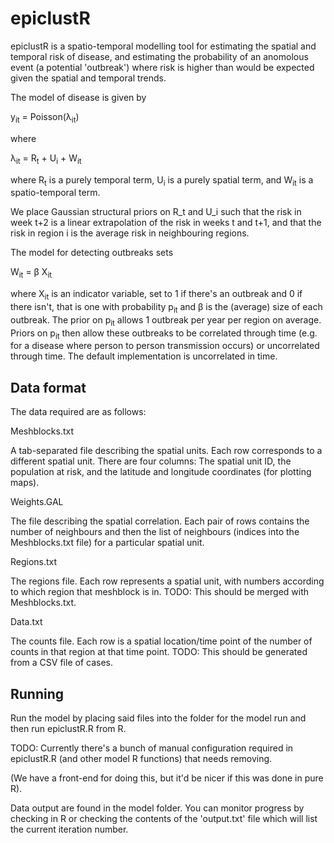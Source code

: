 epiclustR
=========

epiclustR is a spatio-temporal modelling tool for estimating the spatial and temporal risk of disease, and estimating the probability of an anomolous event (a potential 'outbreak') where risk is higher than would be expected given the spatial and temporal trends.

The model of disease is given by

y<sub>it</sub> = Poisson(&lambda;<sub>it</sub>)

where

&lambda;<sub>it</sub> = R<sub>t</sub> + U<sub>i</sub> + W<sub>it</sub>

where R<sub>t</sub> is a purely temporal term, U<sub>i</sub> is a purely spatial term, and W<sub>it</sub> is a spatio-temporal term.

We place Gaussian structural priors on R_t and U_i such that the risk in week t+2 is a linear extrapolation of the risk in weeks t and t+1, and that the risk in region i is the average risk in neighbouring regions.

The model for detecting outbreaks sets

W<sub>it</sub> = &beta; X<sub>it</sub>

where X<sub>it</sub> is an indicator variable, set to 1 if there's an outbreak and 0 if there isn't, that is one with probability p<sub>it</sub> and &beta; is the (average) size of each outbreak.  The prior on p<sub>it</sub> allows 1 outbreak per year per region on average.  Priors on p<sub>it</sub> then allow these outbreaks to be correlated through time (e.g. for a disease where person to person transmission occurs) or uncorrelated through time.  The default implementation is uncorrelated in time.

Data format
-----------

The data required are as follows:

Meshblocks.txt

A tab-separated file describing the spatial units.  Each row corresponds to a different spatial unit.  There are four columns: The spatial unit ID, the population at risk, and the latitude and longitude coordinates (for plotting maps).

Weights.GAL

The file describing the spatial correlation.  Each pair of rows contains the number of neighbours and then the list of neighbours (indices into the Meshblocks.txt file) for a particular spatial unit.

Regions.txt

The regions file.  Each row represents a spatial unit, with numbers according to which region that meshblock is in.  TODO: This should be merged with Meshblocks.txt.

Data.txt

The counts file.  Each row is a spatial location/time point of the number of counts in that region at that time point.  TODO: This should be generated from a CSV file of cases.

Running
-------

Run the model by placing said files into the folder for the model run and then run epiclustR.R from R.

TODO: Currently there's a bunch of manual configuration required in epiclustR.R (and other model R functions) that needs removing.

(We have a front-end for doing this, but it'd be nicer if this was done in pure R).

Data output are found in the model folder.  You can monitor progress by checking in R or checking the contents of the 'output.txt' file which will list the current iteration number.
